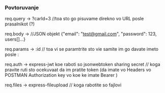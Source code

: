 ### Povtoruvanje

req.query -> ?carId=3 //toa sto go pisuvame direkno vo URL posle prasalnikot (?)

req.body -> //JSON objekt {"email": "test@gmail.com", "password": 123, users[]...}

req.params -> :id // toa vi se paramtrite sto vie samite im go davate imeto posle :

req.auth -> express-jwt koe raboti so jsonwebtoken sharing secret // koga pravite ruti sto ocekuvaat da im pratite token (da imate vo Headers vo POSTMAN Authorization key vo koe ke imate Bearer <JSON TOKEN>)

req.files -> express-fileupload // koga rabotite so fajlovi